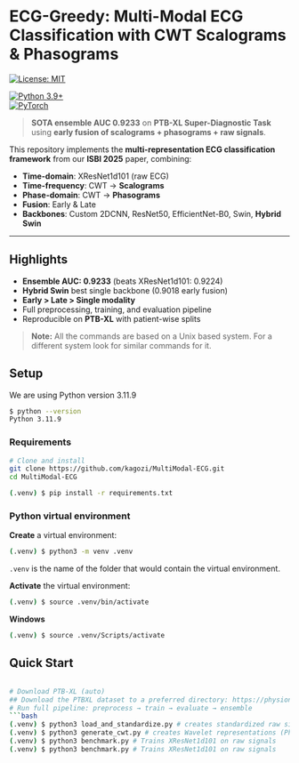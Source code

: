 # ECG-Greedy: Multi-Modal ECG Classification with CWT Scalograms & Phasograms 
[![License: MIT](https://img.shields.io/badge/License-MIT-blue.svg)](LICENSE)  
<!-- [![Paper](https://img.shields.io/badge/ISBI-2025-blue)](https://biomedicalimaging.org/2025/)   -->
[![Python 3.9+](https://img.shields.io/badge/python-3.9%2B-blue)](https://python.org)  
[![PyTorch](https://img.shields.io/badge/PyTorch-2.0-orange)](https://pytorch.org)

> **SOTA ensemble AUC 0.9233** on **PTB-XL Super-Diagnostic Task** using **early fusion of scalograms + phasograms + raw signals**.

This repository implements the **multi-representation ECG classification framework** from our **ISBI 2025** paper, combining:
- **Time-domain**: XResNet1d101 (raw ECG)
- **Time-frequency**: CWT → **Scalograms**
- **Phase-domain**: CWT → **Phasograms**
- **Fusion**: Early & Late
- **Backbones**: Custom 2DCNN, ResNet50, EfficientNet-B0, Swin, **Hybrid Swin**

---

## Highlights
- **Ensemble AUC: 0.9233** (beats XResNet1d101: 0.9224)
- **Hybrid Swin** best single backbone (0.9018 early fusion)
- **Early > Late > Single modality**
- Full preprocessing, training, and evaluation pipeline
- Reproducible on **PTB-XL** with patient-wise splits 

> **Note:** All the commands are based on a Unix based system.
> For a different system look for similar commands for it.


## Setup

We are using Python version 3.11.9

```bash
$ python --version
Python 3.11.9
```
### Requirements

```bash
# Clone and install
git clone https://github.com/kagozi/MultiModal-ECG.git
cd MultiModal-ECG

(.venv) $ pip install -r requirements.txt
```
### Python virtual environment

**Create** a virtual environment:

```bash
(.venv) $ python3 -m venv .venv
```

`.venv` is the name of the folder that would contain the virtual environment.

**Activate** the virtual environment:

```bash
(.venv) $ source .venv/bin/activate
```

**Windows**
```bash
(.venv) $ source .venv/Scripts/activate
```
## Quick Start

```bash

# Download PTB-XL (auto)
## Download the PTBXL dataset to a preferred directory: https://physionet.org/content/ptb-xl/get-zip/1.0.3/
# Run full pipeline: preprocess → train → evaluate → ensemble
```bash
(.venv) $ python3 load_and_standardize.py # creates standardized raw signal representations
(.venv) $ python3 generate_cwt.py # creates Wavelet representations (Phasogram and Scalograms)
(.venv) $ python3 benchmark.py # Trains XResNet1d101 on raw signals
(.venv) $ python3 benchmark.py # Trains XResNet1d101 on raw signals
```




